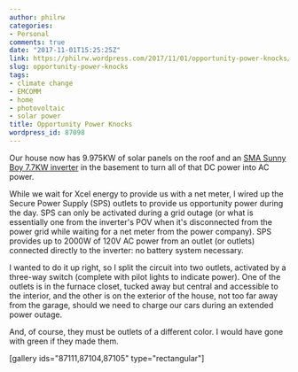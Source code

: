 ```yaml
---
author: philrw
categories:
- Personal
comments: true
date: "2017-11-01T15:25:25Z"
link: https://philrw.wordpress.com/2017/11/01/opportunity-power-knocks/
slug: opportunity-power-knocks
tags:
- climate change
- EMCOMM
- home
- photovoltaic
- solar power
title: Opportunity Power Knocks
wordpress_id: 87098
---
```


Our house now has 9.975KW of solar panels on the roof and an [SMA Sunny Boy 7.7KW inverter](https://www.sma-america.com/products/solarinverters/sunny-boy-30-us-38-us-50-us-60-us-70-us-77-us.html) in the basement to turn all of that DC power into AC power.

<!--more-->

While we wait for Xcel energy to provide us with a net meter, I wired up the Secure Power Supply (SPS) outlets to provide us opportunity power during the day. SPS can only be activated during a grid outage (or what is essentially one from the inverter's POV when it's disconnected from the power grid while waiting for a net meter from the power company). SPS provides up to 2000W of 120V AC power from an outlet (or outlets) connected directly to the inverter: no battery system necessary.

I wanted to do it up right, so I split the circuit into two outlets, activated by a three-way switch (complete with pilot lights to indicate power). One of the outlets is in the furnace closet, tucked away but central and accessible to the interior, and the other is on the exterior of the house, not too far away from the garage, should we need to charge our cars during an extended power outage.

And, of course, they must be outlets of a different color. I would have gone with green if they made them.

[gallery ids="87111,87104,87105" type="rectangular"]
